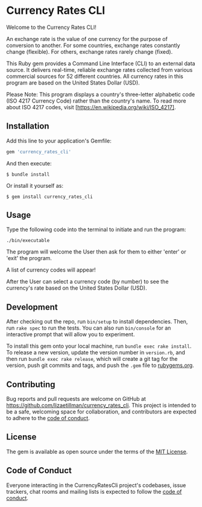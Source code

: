 # Currency Rates CLI

Welcome to the Currency Rates CLI! 

An exchange rate is the value of one currency for the purpose of conversion to another. For some countries, exchange rates constantly change (flexible). For others, exchange rates rarely change (fixed).

This Ruby gem provides a Command Line Interface (CLI) to an external data source. It delivers real-time, reliable exchange rates collected from various commercial sources for 52 different countries. All currency rates in this program are based on the United States Dollar (USD).

Please Note:  This program displays a country's three-letter alphabetic code (ISO 4217 Currency Code) rather than the country's name. To read more about ISO 4217 codes, visit [https://en.wikipedia.org/wiki/ISO_4217].  

## Installation

Add this line to your application's Gemfile:

```ruby
gem 'currency_rates_cli'
```

And then execute:

    $ bundle install

Or install it yourself as:

    $ gem install currency_rates_cli

## Usage

Type the following code into the terminal to initiate and run the program:


    ./bin/executable

The program will welcome the User then ask for them to either 'enter' or 'exit' the program.

A list of currency codes will appear!

After the User can select a currency code (by number) to see the currency's rate based on the United States Dollar (USD).

## Development

After checking out the repo, run `bin/setup` to install dependencies. Then, run `rake spec` to run the tests. You can also run `bin/console` for an interactive prompt that will allow you to experiment.

To install this gem onto your local machine, run `bundle exec rake install`. To release a new version, update the version number in `version.rb`, and then run `bundle exec rake release`, which will create a git tag for the version, push git commits and tags, and push the `.gem` file to [rubygems.org](https://rubygems.org).

## Contributing

Bug reports and pull requests are welcome on GitHub at https://github.com/lizaetillman/currency_rates_cli. This project is intended to be a safe, welcoming space for collaboration, and contributors are expected to adhere to the [code of conduct](https://github.com/lizaetillman/currency_rates_cli/blob/master/CODE_OF_CONDUCT.md).


## License

The gem is available as open source under the terms of the [MIT License](https://opensource.org/licenses/MIT).

## Code of Conduct

Everyone interacting in the CurrencyRatesCli project's codebases, issue trackers, chat rooms and mailing lists is expected to follow the [code of conduct](https://github.com/lizaetillman/currency_rates_cli/blob/master/CODE_OF_CONDUCT.md).
